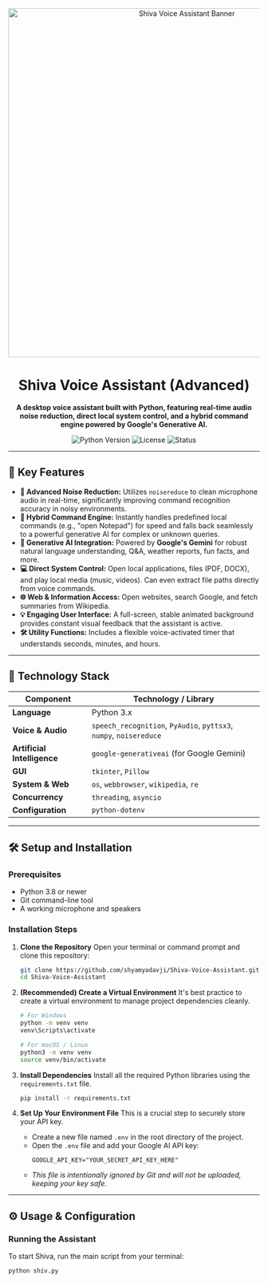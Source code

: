 <div align="center">

<!-- You can create a simple banner image/logo and upload it to your repo -->
<!-- For now, it's a placeholder. Replace 'path/to/your/banner.png' -->
<!-- Or delete this line if you don't have a banner -->
<img src="path/to/your/banner.png" alt="Shiva Voice Assistant Banner" width="700"/>

# Shiva Voice Assistant (Advanced)

**A desktop voice assistant built with Python, featuring real-time audio noise reduction, direct local system control, and a hybrid command engine powered by Google's Generative AI.**

<p>
    <img alt="Python Version" src="https://img.shields.io/badge/python-3.8+-blue.svg">
    <img alt="License" src="https://img.shields.io/badge/License-MIT-yellow.svg">
    <img alt="Status" src="https://img.shields.io/badge/status-active-success.svg">
</p>

</div>

---

## 🌟 Key Features

-   **🎤 Advanced Noise Reduction:** Utilizes `noisereduce` to clean microphone audio in real-time, significantly improving command recognition accuracy in noisy environments.
-   **🧠 Hybrid Command Engine:** Instantly handles predefined local commands (e.g., "open Notepad") for speed and falls back seamlessly to a powerful generative AI for complex or unknown queries.
-   **🤖 Generative AI Integration:** Powered by **Google's Gemini** for robust natural language understanding, Q&A, weather reports, fun facts, and more.
-   **💻 Direct System Control:** Open local applications, files (PDF, DOCX), and play local media (music, videos). Can even extract file paths directly from voice commands.
-   **🌐 Web & Information Access:** Open websites, search Google, and fetch summaries from Wikipedia.
-   **💡 Engaging User Interface:** A full-screen, stable animated background provides constant visual feedback that the assistant is active.
-   **🛠️ Utility Functions:** Includes a flexible voice-activated timer that understands seconds, minutes, and hours.

---

## 🚀 Technology Stack

| Component             | Technology / Library                                                                    |
| --------------------- | --------------------------------------------------------------------------------------- |
| **Language**          | Python 3.x                                                                              |
| **Voice & Audio**     | `speech_recognition`, `PyAudio`, `pyttsx3`, `numpy`, `noisereduce`                        |
| **Artificial Intelligence** | `google-generativeai` (for Google Gemini)                                               |
| **GUI**               | `tkinter`, `Pillow`                                                                     |
| **System & Web**      | `os`, `webbrowser`, `wikipedia`, `re`                                                   |
| **Concurrency**       | `threading`, `asyncio`                                                                  |
| **Configuration**     | `python-dotenv`                                                                         |

---

## 🛠️ Setup and Installation

### Prerequisites

-   Python 3.8 or newer
-   Git command-line tool
-   A working microphone and speakers

### Installation Steps

1.  **Clone the Repository**
    Open your terminal or command prompt and clone this repository:
    ```bash
    git clone https://github.com/shyamyadavji/Shiva-Voice-Assistant.git
    cd Shiva-Voice-Assistant
    ```

2.  **(Recommended) Create a Virtual Environment**
    It's best practice to create a virtual environment to manage project dependencies cleanly.
    ```bash
    # For Windows
    python -m venv venv
    venv\Scripts\activate

    # For macOS / Linux
    python3 -m venv venv
    source venv/bin/activate
    ```

3.  **Install Dependencies**
    Install all the required Python libraries using the `requirements.txt` file.
    ```bash
    pip install -r requirements.txt
    ```

4.  **Set Up Your Environment File**
    This is a crucial step to securely store your API key.
    -   Create a new file named `.env` in the root directory of the project.
    -   Open the `.env` file and add your Google AI API key:
        ```
        GOOGLE_API_KEY="YOUR_SECRET_API_KEY_HERE"
        ```
    -   *This file is intentionally ignored by Git and will not be uploaded, keeping your key safe.*

---

## ⚙️ Usage & Configuration

### Running the Assistant
To start Shiva, run the main script from your terminal:
```bash
python shiv.py